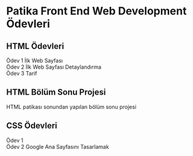 # Patika Front End Web Development Ödevleri
## HTML Ödevleri
Ödev 1 İlk Web Sayfası<br>
Ödev 2 İlk Web Sayfası Detaylandırma<br>
Ödev 3 Tarif

## HTML Bölüm Sonu Projesi
HTML patikası sonundan yapılan bölüm sonu projesi

## CSS Ödevleri
Ödev 1 <br>
Ödev 2 Google Ana Sayfasını Tasarlamak